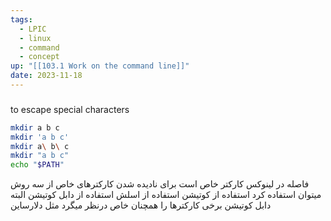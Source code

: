 ```yaml
---
tags:
  - LPIC
  - linux
  - command
  - concept
up: "[[103.1 Work on the command line]]"
date: 2023-11-18
---
```

### 
to escape special characters

```bash
mkdir a b c
mkdir 'a b c'
mkdir a\ b\ c
mkdir "a b c"
echo "$PATH"
```
فاصله در لینوکس کارکتر خاص است
برای نادیده شدن کارکترهای خاص از سه روش میتوان استفاده کرد
استفاده از کوتیشن
استفاده از اسلش
استفاده از دابل کوتیشن 
البته دابل کوتیشن برخی کارکترها را همچنان خاص درنظر میگرد مثل دلارساین